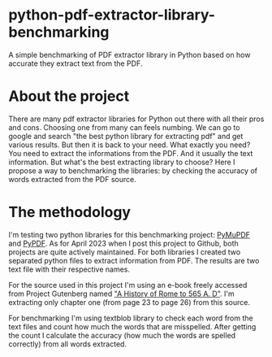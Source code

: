 # python-pdf-extractor-library-benchmarking
A simple benchmarking of PDF extractor library in Python based on how accurate they extract text from the PDF.

# About the project
There are many pdf extractor libraries for Python out there with all their pros and cons. Choosing one from many can feels numbing. We can go to google and search "the best python library for extracting pdf" and get various results. But then it is back to your need. What exactly you need? You need to extract the informations from the PDF. And it usually the text information. But what's the best extracting library to choose? Here I propose a way to benchmarking the libraries: by checking the accuracy of words extracted from the PDF source. 

# The methodology
I'm testing two python libraries for this benchmarking project: [PyMuPDF](https://github.com/pymupdf/PyMuPDF) and [PyPDF](https://github.com/py-pdf/pypdf). As for April 2023 when I post this project to Github, both projects are quite actively maintained. For both libraries I created two separated python files to extract information from PDF. The results are two text file with their respective names.

For the source used in this project I'm using an e-book freely accessed from Project Gutenberg named ["A History of Rome to 565 A. D"](https://www.gutenberg.org/files/32624/32624-pdf.pdf). I'm extracting only chapter one (from page 23 to page 26) from this source. 

For benchmarking I'm using textblob library to check each word from the text files and count how much the words that are misspelled. After getting the count I calculate the accuracy (how much the words are spelled correctly) from all words extracted.
